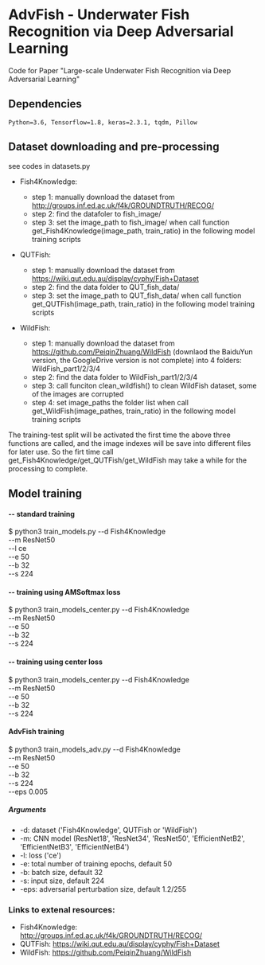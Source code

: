 # AdvFish - Underwater Fish Recognition via Deep Adversarial Learning
Code for Paper "Large-scale Underwater Fish Recognition via Deep Adversarial Learning"

## Dependencies
```console
Python=3.6, Tensorflow=1.8, keras=2.3.1, tqdm, Pillow
```

## Dataset downloading and pre-processing

see codes in datasets.py

* Fish4Knowledge:
   - step 1: manually download the dataset from http://groups.inf.ed.ac.uk/f4k/GROUNDTRUTH/RECOG/
   - step 2: find the datafoler to fish_image/
   - step 3: set the image_path to fish_image/ when call function get_Fish4Knowledge(image_path, train_ratio) in the following model training scripts
   
* QUTFish:
   - step 1: manually download the dataset from https://wiki.qut.edu.au/display/cyphy/Fish+Dataset
   - step 2: find the data folder to QUT_fish_data/
   - step 3: set the image_path to QUT_fish_data/ when call function get_QUTFish(image_path, train_ratio) in the following model training scripts
   
* WildFish:
   - step 1: manually download the dataset from https://github.com/PeiqinZhuang/WildFish (downlaod the BaiduYun version, the GoogleDrive version is not complete) into 4 folders: WildFish_part1/2/3/4
   - step 2: find the data folder to WildFish_part1/2/3/4
   - step 3: call funciton clean_wildfish() to clean WildFish dataset, some of the images are corrupted
   - step 4: set image_paths the folder list when call get_WildFish(image_pathes, train_ratio) in the following model training scripts
   
The training-test split will be activated the first time the above three functions are called, and the image indexes will be save into different files for later use. So the firt time call get_Fish4Knowledge/get_QUTFish/get_WildFish may take a while for the processing to complete.

## Model training

#### -- standard training
$  python3  train_models.py --d      Fish4Knowledge  \
                            --m      ResNet50        \
                            --l      ce              \
                            --e      50              \
                            --b      32              \
                            --s      224   

#### -- training using AMSoftmax loss
$  python3  train_models_center.py --d      Fish4Knowledge  \
                                   --m      ResNet50        \
                                   --e      50              \
                                   --b      32              \
                                   --s      224   
                                   
#### -- training using center loss
$  python3  train_models_center.py --d      Fish4Knowledge  \
                                   --m      ResNet50        \
                                   --e      50              \
                                   --b      32              \
                                   --s      224   
                                 
#### AdvFish training
$  python3  train_models_adv.py --d      Fish4Knowledge  \
                                --m      ResNet50        \
                                --e      50              \
                                --b      32              \
                                --s      224             \
                                --eps    0.005        
                                   
##### Arguments
* -d: dataset ('Fish4Knowledge', QUTFish or 'WildFish')
* -m: CNN model (ResNet18', 'ResNet34', 'ResNet50', 'EfficientNetB2', 'EfficientNetB3', 'EfficientNetB4')
* -l: loss ('ce')
* -e: total number of training epochs, default 50
* -b: batch size, default 32
* -s: input size, default 224
* -eps: adversarial perturbation size, default 1.2/255

### Links to extenal resources:
* Fish4Knowledge: http://groups.inf.ed.ac.uk/f4k/GROUNDTRUTH/RECOG/
* QUTFish: https://wiki.qut.edu.au/display/cyphy/Fish+Dataset
* WildFish: https://github.com/PeiqinZhuang/WildFish



